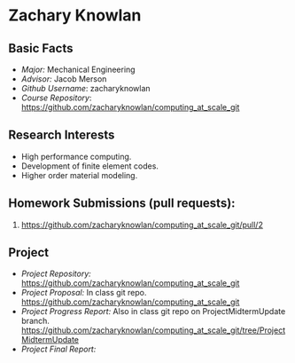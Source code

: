 # Zachary Knowlan

## Basic Facts
- *Major:* Mechanical Engineering
- *Advisor:* Jacob Merson
- *Github Username*: zacharyknowlan
- *Course Repository*: https://github.com/zacharyknowlan/computing_at_scale_git


## Research Interests
- High performance computing.
- Development of finite element codes.
- Higher order material modeling.

## Homework Submissions (pull requests):
1. https://github.com/zacharyknowlan/computing_at_scale_git/pull/2


## Project
- *Project Repository:* https://github.com/zacharyknowlan/computing_at_scale_git
- *Project Proposal:* In class git repo. https://github.com/zacharyknowlan/computing_at_scale_git
- *Project Progress Report:* Also in class git repo on ProjectMidtermUpdate branch. https://github.com/zacharyknowlan/computing_at_scale_git/tree/ProjectMidtermUpdate
- *Project Final Report:*
